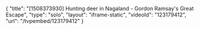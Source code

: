 {
    "title": "[1508373930] Hunting deer in Nagaland - Gordon Ramsay's Great Escape",
    "type": "solo",
    "layout": "iframe-static",
    "videoId": "123179412",
    "url": "\/tvpembed\/123179412"
}